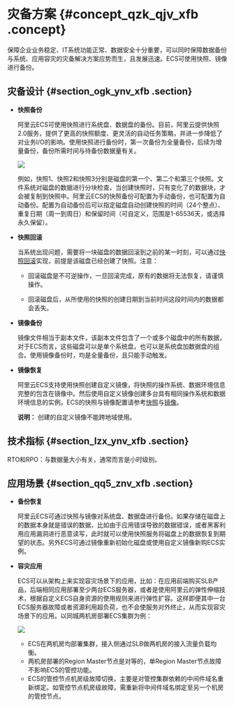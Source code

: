 # 灾备方案 {#concept_qzk_qjv_xfb .concept}

保障企业业务稳定、IT系统功能正常、数据安全十分重要，可以同时保障数据备份与系统、应用容灾的灾备解决方案应势而生，且发展迅速。ECS可使用快照、镜像进行备份。

## 灾备设计 {#section_ogk_ynv_xfb .section}

-   **快照备份**

    阿里云ECS可使用快照进行系统盘、数据盘的备份。目前，阿里云提供快照2.0服务，提供了更高的快照额度、更灵活的自动任务策略，并进一步降低了对业务I/O的影响。使用快照进行备份时，第一次备份为全量备份，后续为增量备份，备份所需时间与待备份数据量有关。

    ![](http://static-aliyun-doc.oss-cn-hangzhou.aliyuncs.com/assets/img/9575/15451917525243_zh-CN.jpg)

    例如，快照1、快照2和快照3分别是磁盘的第一个、第二个和第三个快照。文件系统对磁盘的数据进行分块检查，当创建快照时，只有变化了的数据块，才会被复制到快照中。阿里云ECS的快照备份可配置为手动备份，也可配置为自动备份。配置为自动备份后可以指定磁盘自动创建快照的时间（24个整点）、重复日期（周一到周日）和保留时间（可自定义，范围是1-65536天，或选择永久保留）。

-   **快照回滚**

    当系统出现问题，需要将一块磁盘的数据回滚到之前的某一时刻，可以通过[快照回滚](../cn.zh-CN/用户指南/云盘/回滚云盘.md#)实现，前提是该磁盘已经创建了快照。注意：

    -   回滚磁盘是不可逆操作，一旦回滚完成，原有的数据将无法恢复，请谨慎操作。

    -   回滚磁盘后，从所使用的快照的创建日期到当前时间这段时间内的数据都会丢失。

-   **镜像备份**

    镜像文件相当于副本文件，该副本文件包含了一个或多个磁盘中的所有数据，对于ECS而言，这些磁盘可以是单个系统盘，也可以是系统盘加数据盘的组合。使用镜像备份时，均是全量备份，且只能手动触发。

-   **镜像恢复**

    阿里云ECS支持使用快照创建自定义镜像，将快照的操作系统、数据环境信息完整的包含在镜像中。然后使用自定义镜像创建多台具有相同操作系统和数据环境信息的实例。ECS的快照与镜像配置请参考[快照](../cn.zh-CN/用户指南/快照/创建快照.md#)与[镜像](../cn.zh-CN/用户指南/镜像/创建自定义镜像/使用快照创建自定义镜像.md#)。

    **说明：** 创建的自定义镜像不能跨地域使用。


## 技术指标 {#section_lzx_ynv_xfb .section}

RTO和RPO：与数据量大小有关，通常而言是小时级别。

## 应用场景 {#section_qq5_znv_xfb .section}

-   **备份恢复**

    阿里云ECS可通过快照与镜像对系统盘、数据盘进行备份。如果存储在磁盘上的数据本身就是错误的数据，比如由于应用错误导致的数据错误，或者黑客利用应用漏洞进行恶意读写，此时就可以使用快照服务将磁盘上的数据恢复到期望的状态。另外ECS可通过镜像重新初始化磁盘或使用自定义镜像新购ECS实例。

-   **容灾应用**

    ECS可以从架构上来实现容灾场景下的应用，比如：在应用前端购买SLB产品，后端相同应用部署至少两台ECS服务器，或者是使用阿里云的弹性伸缩技术，根据自定义ECS自身资源的使用规则来进行弹性扩容。这样即便其中一台ECS服务器故障或者资源利用超负荷，也不会使服务对外终止，从而实现容灾场景下的应用。以同城两机房部署ECS集群为例：

    ![](http://static-aliyun-doc.oss-cn-hangzhou.aliyuncs.com/assets/img/65023/154519175233068_zh-CN.png)

    -   ECS在两机房均部署集群，接入侧通过SLB做两机房的接入流量负载均衡。
    -   两机房部署的Region Master节点是对等的，单Region Master节点故障不影响ECS的管控功能。
    -   ECS的管控节点机房级故障切换，主要是对管控集群依赖的中间件域名重新绑定。如管控节点机房级故障，需重新将中间件域名绑定至另一个机房的管控节点。

